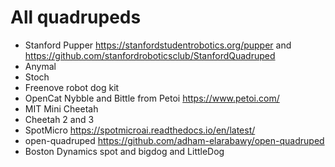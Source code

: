 # All quadrupeds

- Stanford Pupper https://stanfordstudentrobotics.org/pupper and https://github.com/stanfordroboticsclub/StanfordQuadruped
- Anymal
- Stoch
- Freenove robot dog kit
- OpenCat Nybble and Bittle from Petoi https://www.petoi.com/
- MIT Mini Cheetah
- Cheetah 2 and 3
- SpotMicro https://spotmicroai.readthedocs.io/en/latest/
- open-quadruped https://github.com/adham-elarabawy/open-quadruped
- Boston Dynamics spot and bigdog and LittleDog